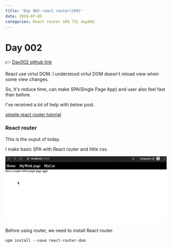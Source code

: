 ```yaml
---
title: 'Day 002-react router(SPA)'
date: 2019-07-05
categories: React router SPA TIL day002
---
```


# Day 002

👉 [Day002 github link](https://github.com/oneybee/100days-of-react/tree/master/day002-react-router)

React use virtul DOM. I understood virtul DOM doesn't reload view when some view changes.

So, It's reduce time, can make SPA(Single Page App) and user also feel fast than before.

I've received a lot of help with below post.

[simple react router tutorial](https://blog.pshrmn.com/simple-react-router-v4-tutorial/)

### React router

This is the ouput of today.

I make basic SPA with React router and little css.

![](/assets/day002.gif)

Before using router, we need to install React router.

```
npm install --save react-router-dom
```
